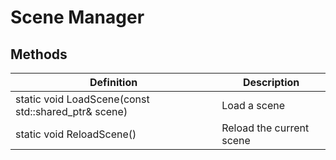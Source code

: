 # Scene Manager

## Methods
| Definition | Description |
|-|-|
static void LoadScene(const std::shared_ptr<Scene>& scene) | Load a scene
static void ReloadScene() | Reload the current scene
